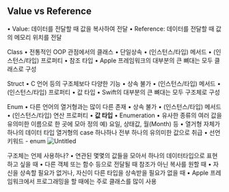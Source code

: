 ## **Value vs Reference**
• Value: 데이터를 전달할 때 값을 복사하여 전달
• Reference: 데이터를 전달할 때 값의 메모리 위치를 전달

Class
• 전통적인 OOP 관점에서의 클래스
• 단일상속
• (인스턴스/타입) 메서드
• (인스턴스/타입) 프로퍼티
• 참조 타입
• Apple 프레임워크의 대부분의 큰 뼈대는 모두 클래스로 구성

Struct
• C 언어 등의 구조체보다 다양한 기능
• 상속 불가
• (인스턴스/타입) 메서드
• (인스턴스/타입) 프로퍼티
• 값 타입
• Swift의 대부분의 큰 뼈대는 모두 구조체로 구성

Enum
• 다른 언어의 열거형과는 많이 다른 존재
• 상속 불가
• (인스턴스/타입) 메서드
• (인스턴스/타입) 연산 프로퍼티
• **값 타입**
• Enumeration
• 유사한 종류의 여러 값을 유의미한 이름으로 한 곳에 모아 정의
예) 요일, 상태값, 월(Month) 등
• 열거형 자체가 하나의 데이터 타입
열거형의 case 하나하나 전부 하나의 유의미한 값으로 취급
• 선언 키워드 - enum
![Untitled](https://user-images.githubusercontent.com/98685312/153835620-33eb6a8d-ccda-4534-94fd-88532413dd71.png)

구조체는 언제 사용하나?
• 연관된 몇몇의 값들을 모아서
하나의 데이터타입으로 표현하고 싶을 때
• 다른 객체 또는 함수 등으로 전달될 때
참조가 아닌 복사를 원할 때
• 자신을 상속할 필요가 없거나,
자신이 다른 타입을 상속받을 필요가 없을 때
• Apple 프레임워크에서 프로그래밍을 할 때에는 주로 클래스를 많이 사용
